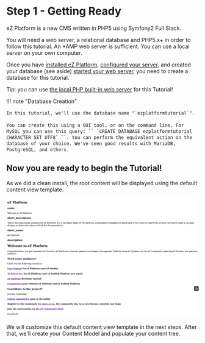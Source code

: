 #  Step 1 - Getting Ready

eZ Platform is a new CMS written in PHP5 using Symfony2 Full Stack.

You will need a web server, a relational database and PHP5.x+ in order to follow this tutorial. An \*AMP web server is sufficient. You can use a local server on your own computer.

Once you have [installed eZ Platform](../getting-started/step-1-installation/), [configured your server](../getting-started/step-0-requirements-and-system-configuration), and created your database (see aside) [started your web server](../getting/started/web-server), you need to create a database for this tutorial.


Tip: you can use [the local PHP built-in web server](../phps-built-in-server) for this Tutorial!

!!! note "Database Creation"

    In this tutorial, we'll use the database name "`ezplatformtutorial`".

    You can create this using a GUI tool, or on the command line. For MySQL you can use this query: `` `CREATE DATABASE ezplatformtutorial CHARACTER SET UTF8` ``. You can perform the equivalent action on the database of your choice. We've seen good results with MariaDB, PostgreSQL, and others.

## Now you are ready to begin the Tutorial!

As we did a clean install, the root content will be displayed using the default content view template.

![](../img/ez_platform_homepage_install_clean_1_7.png "Our website is quite raw for the moment.")

We will customize this default content view template in the next steps. After that, we'll create your Content Model and populate your content tree.
